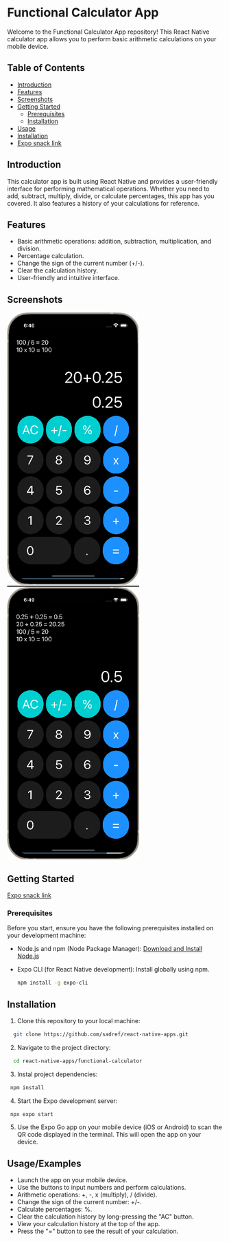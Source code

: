 # Functional Calculator App

Welcome to the Functional Calculator App repository! This React Native calculator app allows you to perform basic arithmetic calculations on your mobile device.

## Table of Contents
- [Introduction](#introduction)
- [Features](#features)
- [Screenshots](#screenshots)
- [Getting Started](#getting-started)
  - [Prerequisites](#prerequisites)
  - [Installation](#installation)
- [Usage](#usage)
- [Installation](#Installation)
- [Expo snack link](https://snack.expo.dev/@sadref/functional-calculator-final?platform=web)

## Introduction

This calculator app is built using React Native and provides a user-friendly interface for performing mathematical operations. Whether you need to add, subtract, multiply, divide, or calculate percentages, this app has you covered. It also features a history of your calculations for reference.

## Features

- Basic arithmetic operations: addition, subtraction, multiplication, and division.
- Percentage calculation.
- Change the sign of the current number (+/-).
- Clear the calculation history.
- User-friendly and intuitive interface.

## Screenshots

![Screenshot 1](screenshots/screenshot1.PNG)
![Screenshot 2](screenshots/screenshot2.PNG)

## Getting Started

 [Expo snack link](https://snack.expo.dev/@sadref/functional-calculator-final?platform=web)

### Prerequisites

Before you start, ensure you have the following prerequisites installed on your development machine:

- Node.js and npm (Node Package Manager): [Download and Install Node.js](https://nodejs.org/)
- Expo CLI (for React Native development): Install globally using npm.

  ```bash
  npm install -g expo-cli
## Installation

1. Clone this repository to your local machine:

```bash
  git clone https://github.com/sadref/react-native-apps.git
```
2. Navigate to the project directory:

```bash
  cd react-native-apps/functional-calculator
```
3. Instal project dependencies:

```bash
 npm install
```

4. Start the Expo development server:

```bash
 npx expo start
```

5. Use the Expo Go app on your mobile device (iOS or Android) to scan the QR code displayed in the terminal. This will open the app on your device.
## Usage/Examples

- Launch the app on your mobile device.
- Use the buttons to input numbers and perform calculations.
- Arithmetic operations: +, -, x (multiply), / (divide).
- Change the sign of the current number: +/-.
- Calculate percentages: %.
- Clear the calculation history by long-pressing the "AC" button.
- View your calculation history at the top of the app.
- Press the "=" button to see the result of your calculation.
